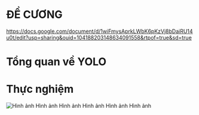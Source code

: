 # ĐỀ CƯƠNG 
https://docs.google.com/document/d/1wiFmysAprkLWbK6pKzVj8bDaiRU14u0t/edit?usp=sharing&ouid=104188203148634091558&rtpof=true&sd=true

# Tổng quan về YOLO
# Thực nghiệm 
![Hình ảnh Hình ảnh Hình ảnh Hình ảnh Hình ảnh Hình ảnh](https://github.com/nguyentiendat12032003/NCKH_Traffic_Detect_Adruinocar/assets/111034777/1854479f-02f6-4527-938d-620779e3f2cd)
